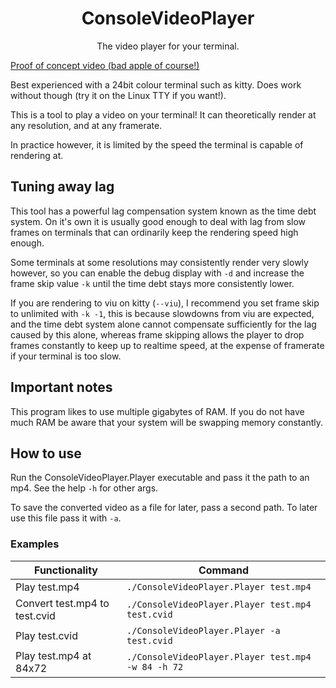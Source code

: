 <h1 align="center">ConsoleVideoPlayer</h1>
<p align="center">The video player for your terminal.</p>

[Proof of concept video (bad apple of course!)](https://youtu.be/cc2f94KSjIQ)

Best experienced with a 24bit colour terminal such as kitty.
Does work without though (try it on the Linux TTY if you want!).

This is a tool to play a video on your terminal!
It can theoretically render at any resolution,
and at any framerate.

In practice however, it is limited by the speed the terminal
is capable of rendering at.

## Tuning away lag

This tool has a powerful lag compensation system known as the
time debt system. On it's own it is usually good enough to deal
with lag from slow frames on terminals that can ordinarily keep
the rendering speed high enough.

Some terminals at some resolutions may consistently render very
slowly however, so you can enable the debug display with `-d` and
increase the frame skip value `-k` until the time debt stays more
consistently lower.

If you are rendering to viu on kitty (`--viu`), I recommend you set
frame skip to unlimited with `-k -1`, this is because slowdowns from
viu are expected, and the time debt system alone cannot compensate
sufficiently for the lag caused by this alone, whereas frame skipping
allows the player to drop frames constantly to keep up to realtime speed,
at the expense of framerate if your terminal is too slow.

## Important notes
This program likes to use multiple gigabytes of RAM.
If you do not have much RAM be aware that your system will be
swapping memory constantly.

## How to use
Run the ConsoleVideoPlayer.Player executable and pass it the
path to an mp4.  See the help `-h` for other args.

To save the converted video as a file for later,
pass a second path.  To later use this file pass it with `-a`.

### Examples
| Functionality | Command |
|-|-|
| Play test.mp4 | `./ConsoleVideoPlayer.Player test.mp4` |
| Convert test.mp4 to test.cvid | `./ConsoleVideoPlayer.Player test.mp4 test.cvid` |
| Play test.cvid | `./ConsoleVideoPlayer.Player -a test.cvid` |
| Play test.mp4 at 84x72 | `./ConsoleVideoPlayer.Player test.mp4 -w 84 -h 72` |